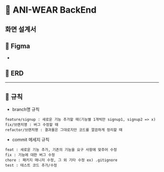 # 🎈 ANI-WEAR BackEnd

## 화면 설계서

## 🎁 Figma  
-

## 🎇 ERD

---

## 🍉 규칙
- branch명 규칙  
```
feature/signup : 새로운 기능 추가할 때(기능별 1개씩만 signup1, signup2 => x)  
fix/브랜치명 : 버그 수정할 때  
refactor/브랜치명 : 결과물은 그대로지만 코드를 깔끔하게 정리할 때
```

- commit 메세지 규칙  
```
feat : 새로운 기능 추가, 기존의 기능을 요구 사항에 맞추어 수정  
fix : 기능에 대한 버그 수정  
chore : 패키지 매니저 수정, 그 외 기타 수정 ex) .gitignore  
test : 테스트 코드 추가/수정  
```
